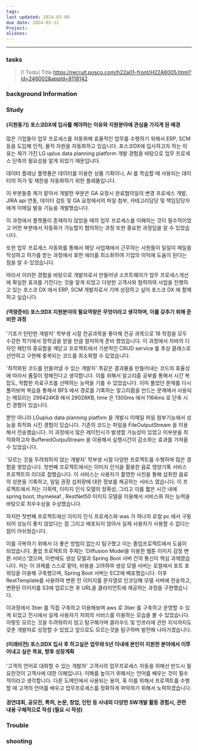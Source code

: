 ```yaml
---
tags: 
last updated: 2024-03-08
due date: 2024-03-11
Project: 
aliases:
---
```

--- 
### tasks

> [! Todo] Title
> https://recruit.posco.com/h22a01-front/H22A6005.html?id=246002&appId=8118142

### background Information



### Study
#### (지원동기) 포스코DX에 입사를 해야하는 이유와 지원분야에 관심을 가지게 된 배경

많은 기업들이 업무 프로세스를 자동화해 효율적인 업무를 수행하기 위해서 ERP, SCM 등을 도입해 인적, 물적 자원을 자동화하고 있습니다. 포스코DX에 입사하고자 하는 이유는 제가 가진 LG uplus data planning platform 개발 경험을 바탕으로 업무 프로세스 단축의 필요성을 알게 되었기 때문입니다.

데이터 플레닝 플렛폼은 데이터를 이용한 상품 기획이나, AI 를 학습할 때 사용되는 데이터의 허가 및 제한을 자동화하기 위한 플레폼입니다. 

이 부분들중 제가 맡아서 개발한 부분은 GA 요청시 완료협의일의 변경 프로세스 개발, JIRA api 연동, 데이터 검토 및 GA 요청에서의 파일 첨부, 카테고리담당 및 책임담당자에게 이메일 발송 기능을 개발했습니다.

이 과정에서 플렛폼이 존재하지 않았을 때의 업무 프로세스를 이해하는 것이 필수적이었고 어떤 부분에서 자동화가 가능할지 협의하는 과정 또한 중요한 과정임을 알 수 있었습니다.

또한 업무 프로세스 자동화를 통해서 해당 사업채에서 근무하는 사원들이 일일이 메일을 작성하고 허가를 받는 과정에서 휴먼 에러를 최소화하여 기업의 이익에 도움이 된다는 점을 알 수 있었습니다.

따라서 이러한 경험을 바탕으로 개발자로서 만들어낸 소프트웨어가  엄무 프로세스개선에 확실한 효과를 가진다는 것을 알게 되었고 다양한 고객사와 협력하여 사업을 진행하고 있는 포스코 DX 에서 ERP, SCM 개발자로서 기며 성장하고 싶어 포스코 DX 에 함께하고 싶습니다.



#### (역량준비) 포스코DX 지원분야의 필요역량은 무엇이라고 생각하며, 이를 갖추기 위해 준비한 과정

'기초가 탄탄한 개발자'
학부생 시절 전공과목을 좋아해 전공 과목으로 18 학점을 모두 수강한 학기에서 장학금을 받을 만큼 철저하게 준비 했었습니다. 이 과정에서 자바의 디자인 패턴의 중요함을 깨닫고 프로젝트에서 기본적인 CRUD service 를 추상 클래스로 선언하고 구현해 중복되는 코드를 최소화할 수 있었습니다.

'최적화된 코드를 만들어낼 수 있는 개발자'
똑같은 결과물을 만들어내는 코드의 효율성에 따라서 품질이 정해진다고 생각합니다. 이를 위해서 알고리즘 공부를 통해서 시간 복잡도, 적합한 자료구조를 선택하는 능력을 기를 수 있었습니다. 이미 풀었던 문제를 다시 풀어보며 복습을 통해서 BFS 에서 경로를 기록하는 알고리즘을 만드는 문제에서 사용되는 메모리는 299424KB 에서 29028KB, time 은 1300ms 에서 1164ms 로 단축 시킨 경험이 있습니다. 

뿐만 아니라 LGuplus data planning platfom 을 개발시 이메일 파일 첨부기능에서 성능을 최적화 시킨 경험이 있습니다. 기존의 코드는 파일을 FileOutputStream 을 이용해서 전송했습니다. 이 과정에서 많은 레이턴시가 발생할 가능성이 있었고 이부분을 최적화하고자 BufferedOutpuStream 을 이용해서 실행시간이 감소하는 효과를 가져올 수 있었습니다.

'모르는 것을 두려워하지 않는 개발자'
학부생 시절 다양한 프로젝트를 수행하며 많은 경험을 쌓았습니다. 
첫번째 프로젝트에서는 이미지 인식을 활용한 음료 영양기록 서비스 프로젝트의 리더로 참했습니다. 이 서비스는 사용자가 촬영한 사진을 통해 섭취한 음료의 성분을 기록하고, 일일 권장 섭취량에 대한 정보를 제공하는 서비스 였습니다. 이 프로젝트에서 저는 기획력, 이미지 인식 모델의 정확성, 그리고 이를 짧은 시간 내에  spring boot, thymeleaf , RestNet50 이미지 모델을 이용해서 서비스화 하는 능력을 바탕으로 최우수상을 수상했습니다. 

하지만 첫번째 프로젝트에선 이미지 인식 프로세스와 was 가 하나의 로컬 pc 에서 구동되어 성능이 좋지 않았다는 점 그리고 배포되지 않아서 실제 사용자가 사용할 수 없다는 점이 아쉬웠습니다. 

이를 극복하기 위해서 더 좋은 방법이 없는지 탐구했고 이는 졸업프로젝트에서 도움이 되었습니다. 졸업 프로젝트의 주제는 'Diffusion Model을 이용한 웹툰 이미지 감정 변환 서비스'였으며, 이번에도 생성 모델과 Spring Boot 서버 간의 통신이 핵심 과제였습니다. 저는 이 과제를 스스로 맡아, 비용을 고려하여 생성 모델 서버는 로컬에서 포트 포워딩을 이용해 구축했으며, Spring Boot 서버는 EC2에 배포했습니다. 이후 RestTemplate를 사용하여 변환 전 이미지를 문자열로 인코딩해 모델 서버에 전송하고, 변환된 이미지를 S3에 업로드한 후 URL을 클라이언트에 제공하는 과정을 구현했습니다.

이과정에서 3tier 를 직접 구축하고 이용해보며 aws 로 3tier 를 구축하고 운영할 수 있게 되었고 전시에서 실제 사용자가 저희의 서비스를 이용하는 모습을 볼 수 있었습니다. 이렇듯 모르는 것을 두려워하지 않고 탐구해가며 클라우드 및 인프라에 관한 지식까지도 갖춘 개발자로 성장할 수 있었고 앞으로도 모르는것을 탐구하며 발전해 나아가겠습니다.


#### (미래비전) 포스코DX 입사 후 하고싶은 업무와 5년 이내에 본인이 지원한 분야에서 이루어내고 싶은 목표, 향후 성장계획

'고객의 언어로 대화할 수 있는 개발자'
고객사의 업무프로세스 자동을 위해선 반드시 필요한것이 고객사에 대한 이해입니다. 이해를 높이기 위해서는 언어를 배우는 것이 필수적이라고 생각합니다. 다른 도메인에서 사용되는 용어, 혹 이를 위해서 프로젝트를 수행할 때 고객의 언어를 배우고 업무프로세스를 정확하게 파악하기 위해서 노력하겠습니다.

#### 경연대회, 공모전, 특허, 논문, 창업, 인턴 등 사내외 다양한 SW개발 활동 경험시, 관련 내용 구체적으로 작성 (필요 시 작성)


### Trouble





### shooting

